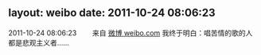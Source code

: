 layout: weibo
date: 2011-10-24 08:06:23
---
2011-10-24 08:06:23  &nbsp;&nbsp;&nbsp;&nbsp;&nbsp;&nbsp; 来自 <a href="http://weibo.com/" rel="nofollow">微博 weibo.com</a>
我终于明白：唱苦情的歌的人都是悲观主义者…… ​​​
